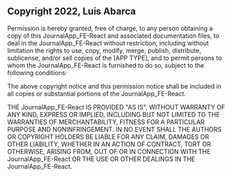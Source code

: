 ## Copyright 2022, Luis Abarca

Permission is hereby granted, free of charge, to any person obtaining a copy of this JournalApp_FE-React and associated documentation files, to deal in the JournalApp_FE-React without restriction, including without limitation the rights to use, copy, modify, merge, publish, distribute, sublicense, and/or sell copies of the [APP TYPE], and to permit persons to whom the JournalApp_FE-React is furnished to do so, subject to the following conditions:

The above copyright notice and this permission notice shall be included in all copies or substantial portions of the JournalApp_FE-React.

THE JournalApp_FE-React IS PROVIDED "AS IS", WITHOUT WARRANTY OF ANY KIND, EXPRESS OR IMPLIED, INCLUDING BUT NOT LIMITED TO THE WARRANTIES OF MERCHANTABILITY, FITNESS FOR A PARTICULAR PURPOSE AND NONINFRINGEMENT. IN NO EVENT SHALL THE AUTHORS OR COPYRIGHT HOLDERS BE LIABLE FOR ANY CLAIM, DAMAGES OR OTHER LIABILITY, WHETHER IN AN ACTION OF CONTRACT, TORT OR OTHERWISE, ARISING FROM, OUT OF OR IN CONNECTION WITH THE JournalApp_FE-React OR THE USE OR OTHER DEALINGS IN THE JournalApp_FE-React.
